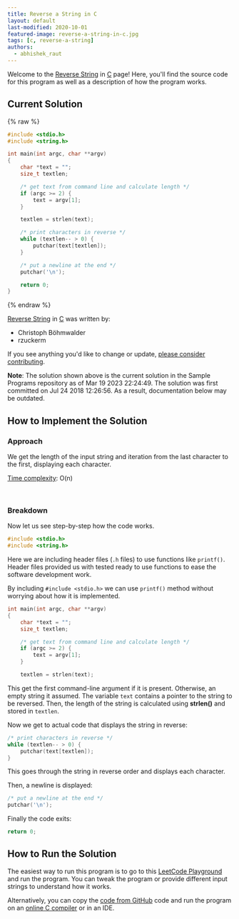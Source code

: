 ```yaml
---
title: Reverse a String in C
layout: default
last-modified: 2020-10-01
featured-image: reverse-a-string-in-c.jpg
tags: [c, reverse-a-string]
authors:
  - abhishek_raut
---
```


Welcome to the [Reverse String](https://sampleprograms.io/projects/reverse-string) in [C](https://sampleprograms.io/languages/c) page! Here, you'll find the source code for this program as well as a description of how the program works.

## Current Solution

{% raw %}

```c
#include <stdio.h>
#include <string.h>

int main(int argc, char **argv)
{
    char *text = "";
    size_t textlen;

    /* get text from command line and calculate length */
    if (argc >= 2) {
        text = argv[1];
    }

    textlen = strlen(text);

    /* print characters in reverse */
    while (textlen-- > 0) {
        putchar(text[textlen]);
    }

    /* put a newline at the end */
    putchar('\n');

    return 0;
}
```

{% endraw %}

[Reverse String](https://sampleprograms.io/projects/reverse-string) in [C](https://sampleprograms.io/languages/c) was written by:

- Christoph Böhmwalder
- rzuckerm

If you see anything you'd like to change or update, [please consider contributing](https://github.com/TheRenegadeCoder/sample-programs).

**Note**: The solution shown above is the current solution in the Sample Programs repository as of Mar 19 2023 22:24:49. The solution was first committed on Jul 24 2018 12:26:56. As a result, documentation below may be outdated.

## How to Implement the Solution

### Approach

We get the length of the input string and iteration from the last character to the first, displaying each character.

[Time complexity][1]: O(n)

<br/>

### Breakdown

Now let us see step-by-step how the code works.

```c
#include <stdio.h> 
#include <string.h> 
```

Here we are including header files (`.h` files) to use functions like `printf()`. Header files provided us with tested ready to use functions to ease the software development work. 

By including `#include <stdio.h>` we can use `printf()` method without worrying about how it is implemented.

```c
int main(int argc, char **argv)
{
    char *text = "";
    size_t textlen;

    /* get text from command line and calculate length */
    if (argc >= 2) {
        text = argv[1];
    }

    textlen = strlen(text);
```

This get the first command-line argument if it is present. Otherwise, an empty string it assumed. The variable `text` contains
a pointer to the string to be reversed. Then, the length of the string is calculated using **strlen()** and stored in `textlen`.

Now we get to actual code that displays the string in reverse:

```c
/* print characters in reverse */
while (textlen-- > 0) {
    putchar(text[textlen]);
}
```

This goes through the string in reverse order and displays each character.

Then, a newline is displayed:

```c
/* put a newline at the end */
putchar('\n');
```

Finally the code exits:

```c
return 0;
```

[1]: https://en.wikipedia.org/wiki/Time_complexity


## How to Run the Solution

The easiest way to run this program is to go to this [LeetCode Playground][2] and run the program. You can tweak the program or provide different input strings to understand how it works.

Alternatively, you can copy the [code from GitHub][3] code and run the program on an [online C compiler][4] or in an IDE.

[2]: https://leetcode.com/
[3]: https://github.com/TheRenegadeCoder/sample-programs/blob/main/archive/c/c/reverse-string.c
[4]: https://www.onlinegdb.com/online_c_compiler
